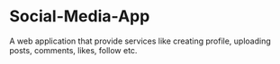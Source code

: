 # Social-Media-App
A web application that provide services like creating profile, uploading posts, comments, likes, follow etc. 
